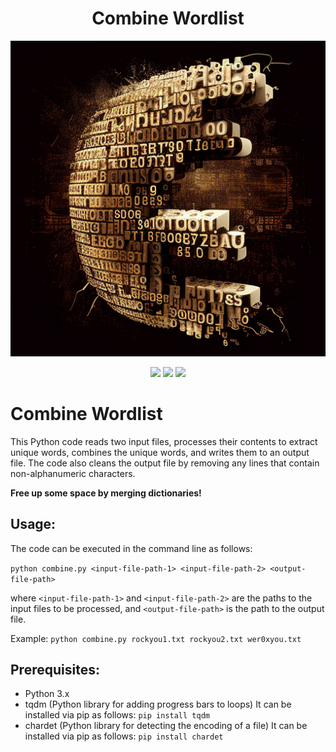 <a id="top"></a>

#

<h1 align="center">
Combine Wordlist
</h1>

<p align="center"> 
  <kbd>
<img src="https://raw.githubusercontent.com/r0xd4n3t/combine-wordlist/main/img/combine-wordlist.png"></img>
  </kbd>
</p>

<p align="center">
<img src="https://img.shields.io/github/last-commit/r0xd4n3t/combine-wordlist?style=flat">
<img src="https://img.shields.io/github/stars/r0xd4n3t/combine-wordlist?color=brightgreen">
<img src="https://img.shields.io/github/forks/r0xd4n3t/combine-wordlist?color=brightgreen">
</p>

# Combine Wordlist

This Python code reads two input files, processes their contents to extract unique words, combines the unique words, and writes them to an output file. The code also cleans the output file by removing any lines that contain non-alphanumeric characters. 

**Free up some space by merging dictionaries!**

## Usage:

The code can be executed in the command line as follows:

```python combine.py <input-file-path-1> <input-file-path-2> <output-file-path>```

where `<input-file-path-1>` and `<input-file-path-2>` are the paths to the input files to be processed, and `<output-file-path>` is the path to the output file.

Example:
```python combine.py rockyou1.txt rockyou2.txt wer0xyou.txt```


## Prerequisites:

-   Python 3.x
-   tqdm (Python library for adding progress bars to loops) It can be installed via pip as follows:
```pip install tqdm```
-   chardet (Python library for detecting the encoding of a file) It can be installed via pip as follows:
```pip install chardet```
